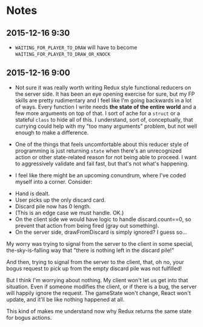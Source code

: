 # Notes

## 2015-12-16 9:30

* `WAITING_FOR_PLAYER_TO_DRAW` will have to become `WAITING_FOR_PLAYER_TO_DRAW_OR_KNOCK`

## 2015-12-16 9:00

* Not sure it was really worth writing Redux style functional reducers on the server side. It has been an eye opening exercise for sure, but my FP skills are pretty rudimentary and I feel like I'm going backwards in a lot of ways. Every function I write needs **the state of the entire world** and a few more arguments on top of that. I sort of ache for a `struct` or a stateful `class` to hide all of this. I understand, sort of, conceptually, that currying could help with my "too many arguments" problem, but not well enough to make a difference.

* One of the things that feels uncomfortable about this reducer style of programming is just returning `state` when there's an unrecognized action or other state-related reason for not being able to proceed. I want to aggressively validate and fail fast, but that's not what's happening.

* I feel like there might be an upcoming conundrum, where I've coded myself into a corner. Consider:

- Hand is dealt.
- User picks up the only discard card.
- Discard pile now has 0 length.
- (This is an edge case we must handle. OK.)
- On the client side we would have logic to handle discard.count==0, so prevent that action from being fired (gray out something).
- On the server side, drawFromDiscard is simply ignored? I guess so...

My worry was trying to signal from the server to the client in some special, the-sky-is-falling way that "there is nothing left in the discard pile!"

And then, trying to signal from the server to the client, that, oh no, your bogus request to pick up from the empty discard pile was not fulfilled!

But I think I'm worrying about nothing. My client won't let us get into that situation. Even if someone modifies the client, or if there is a bug, the server will happily ignore the request. The gameState won't change, React won't update, and it'll be like nothing happened at all.

This kind of makes me understand now why Redux returns the same state for bogus actions.
